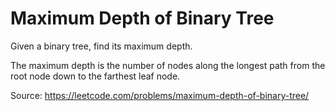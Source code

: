 # Maximum Depth of Binary Tree
Given a binary tree, find its maximum depth.

The maximum depth is the number of nodes along the longest path from the root node down to the farthest leaf node.

Source: https://leetcode.com/problems/maximum-depth-of-binary-tree/